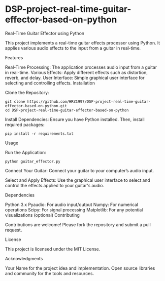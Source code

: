 # DSP-project-real-time-guitar-effector-based-on-python

Real-Time Guitar Effector using Python

This project implements a real-time guitar effects processor using Python. It applies various audio effects to the input from a guitar in real-time.

Features

Real-Time Processing: The application processes audio input from a guitar in real-time.
Various Effects: Apply different effects such as distortion, reverb, and delay.
User Interface: Simple graphical user interface for selecting and controlling effects.
Installation

Clone the Repository:

```
git clone https://github.com/HRZ1997/DSP-project-real-time-guitar-effector-based-on-python.git
cd DSP-project-real-time-guitar-effector-based-on-python
```

Install Dependencies:
Ensure you have Python installed. Then, install required packages:

```
pip install -r requirements.txt
```

Usage

Run the Application:
```
python guitar_effector.py
```

Connect Your Guitar:
Connect your guitar to your computer’s audio input.

Select and Apply Effects:
Use the graphical user interface to select and control the effects applied to your guitar's audio.

Dependencies

Python 3.x
Pyaudio: For audio input/output
Numpy: For numerical operations
Scipy: For signal processing
Matplotlib: For any potential visualizations (optional)
Contributing

Contributions are welcome! Please fork the repository and submit a pull request.

License

This project is licensed under the MIT License.

Acknowledgments

Your Name for the project idea and implementation.
Open source libraries and community for the tools and resources.
